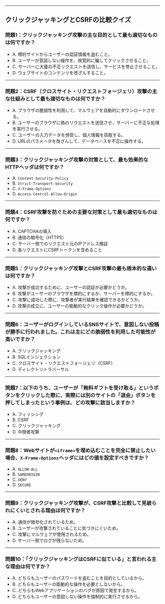 
---

## クリックジャッキングとCSRFの比較クイズ

### **問題1：クリックジャッキング攻撃の主な目的として最も適切なものは何ですか？**

* A. 標的サイトからユーザーの認証情報を盗むこと。
* B. ユーザーが意図しない操作を、視覚的に騙してクリックさせること。
* C. サーバーに大量の不正リクエストを送信し、サービスを停止させること。
* D. ウェブサイトのコンテンツを改ざんすること。

---

### **問題2：CSRF（クロスサイト・リクエストフォージェリ）攻撃の主な仕組みとして最も適切なものは何ですか？**

* A. ブラウザの脆弱性を利用して、マルウェアを自動的にダウンロードさせる。
* B. ユーザーのブラウザに偽のリクエストを送信させ、サーバーに不正な処理を実行させる。
* C. ユーザーの入力データを傍受し、個人情報を窃取する。
* D. URLのパラメータを改ざんして、データベースを不正に操作する。

---

### **問題3：クリックジャッキング攻撃の対策として、最も効果的なHTTPヘッダは何ですか？**

* A. `Content-Security-Policy`
* B. `Strict-Transport-Security`
* C. `X-Frame-Options`
* D. `Access-Control-Allow-Origin`

---

### **問題4：CSRF攻撃を防ぐための主要な対策として最も適切なものは何ですか？**

* A. CAPTCHAの導入
* B. 通信の暗号化（HTTPS）
* C. サーバー側でのリクエスト元のIPアドレス検証
* D. 各リクエストにCSRFトークンを含めること

---

### **問題5：クリックジャッキング攻撃とCSRF攻撃の最も根本的な違いは何ですか？**

* A. 攻撃が成功するために、ユーザーの認証が必要かどうか。
* B. 攻撃がユーザーのブラウザを標的にするか、サーバーを標的にするか。
* C. 攻撃に成功した際に、攻撃者が実行結果を確認できるかどうか。
* D. 攻撃の成立に、ユーザーの能動的なクリック操作が必要かどうか。

---

### **問題6：ユーザーがログインしているSNSサイトで、意図しない投稿が勝手に行われました。これは主にどの脆弱性を利用した可能性が高いですか？**

* A. クリックジャッキング
* B. SQLインジェクション
* C. クロスサイト・リクエストフォージェリ（CSRF）
* D. ディレクトリトラバーサル

---

### **問題7：以下のうち、ユーザーが「無料ギフトを受け取る」というボタンをクリックした際に、実際には別のサイトの「退会」ボタンを押してしまったという事例は、どの攻撃に該当しますか？**

* A. フィッシング
* B. CSRF
* C. クリックジャッキング
* D. 中間者攻撃

---

### **問題8：Webサイトが`<iframe>`を埋め込むことを完全に禁止したい場合、`X-Frame-Options`ヘッダにはどの値を設定すべきですか？**

* A. `ALLOW-ALL`
* B. `SAMEORIGIN`
* C. `DENY`
* D. `SECURE`

---

### **問題9：クリックジャッキング攻撃が、CSRF攻撃と比較して見破られにくいとされる理由は何ですか？**

* A. 通信が暗号化されているため。
* B. ユーザーが攻撃されていることに気づきにくいため。
* C. 攻撃にマルウェアが使用されるため。
* D. サーバー側でログが残らないため。

---

### **問題10：「クリックジャッキングはCSRFに似ている」と言われる主な理由は何ですか？**

* A. どちらもユーザーのパスワードを盗むことを目的としているから。
* B. どちらもユーザーの能動的な操作を必要としないから。
* C. どちらもWebアプリケーションのバグが原因で発生するから。
* D. どちらもユーザーの意図しない操作を強制的に実行させるから。